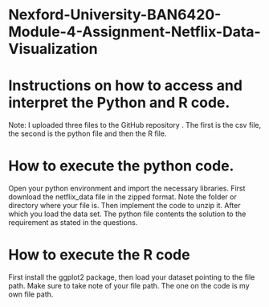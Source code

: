 # Nexford-University-BAN6420-Module-4-Assignment-Netflix-Data-Visualization
# Instructions on how to access and interpret the Python and R code.

Note: I uploaded three files to the GitHub repository . 
The first is the csv file, the second is the python file and then the R file.

# How to execute the python code.
Open your python environment and import the necessary libraries.
First download the netflix_data file in the zipped format. Note the folder or directory where your file is. 
Then implement the code to unzip it. After which you load the data set. The python file contents the solution to the requirement as stated in the questions.

# How to execute the R code
First install the ggplot2 package, then load your dataset pointing to the file path. Make sure to take note of your file path. The one on the code is my own file path.

